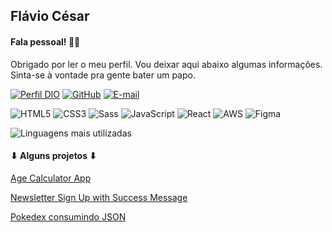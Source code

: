 ## Flávio César
#### Fala pessoal! 🤙🏽

Obrigado por ler o meu perfil. Vou deixar aqui abaixo algumas informações. Sinta-se à vontade pra gente bater um papo.

[![Perfil DIO](https://img.shields.io/badge/-Meu%20Perfil%20na%20DIO-30A3DC?style=for-the-badge)](https://web.dio.me/users/flavio_cmb/)
[![GitHub](https://img.shields.io/badge/GitHub-100000?style=for-the-badge&logo=github&logoColor=white)](https://github.com/flaviocmb)
[![E-mail](https://img.shields.io/badge/-Email-000?style=for-the-badge&logo=microsoft-outlook&logoColor=007BFF)](mailto:flavio.cmb@gmail.com)

![HTML5](https://img.shields.io/badge/HTML5-E34F26?style=for-the-badge&logo=html5&logoColor=white)
![CSS3](https://img.shields.io/badge/CSS3-1572B6?style=for-the-badge&logo=css3&logoColor=white)
![Sass](https://img.shields.io/badge/Sass-000?style=for-the-badge&logo=sass)
![JavaScript](https://img.shields.io/badge/JavaScript-F7DF1E?style=for-the-badge&logo=javascript&logoColor=black)
![React](https://img.shields.io/badge/React-20232A?style=for-the-badge&logo=react&logoColor=61DAFB)
![AWS](https://img.shields.io/badge/AWS-000.svg?style=for-the-badge&logo=amazon-aws&logoColor=white)
![Figma](https://img.shields.io/badge/Figma-696969?style=for-the-badge&logo=figma&logoColor=figma)

![Linguagens mais utilizadas](https://github-readme-stats-git-masterrstaa-rickstaa.vercel.app/api/top-langs/?username=flaviocmb&layout=compact&bg_color=000&border_color=30A3DC&title_color=E94D5F&text_color=FFF&hide_title=true)

#### ⬇ Alguns projetos ⬇

[Age Calculator App](https://flaviocmb.github.io/Frontend-Mentor/age-calculator-app-main/)

[Newsletter Sign Up with Success Message](https://flaviocmb.github.io/Frontend-Mentor/newsletter-sign-up-with-success-message-main/)

[Pokedex consumindo JSON](https://flaviocmb.github.io/js-developer-pokedex)
